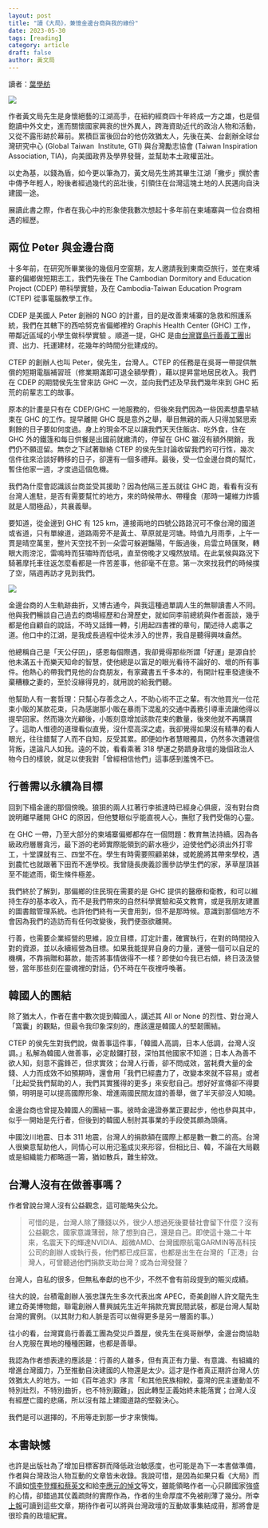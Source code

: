 ```yaml
---
layout: post
title: "讀《大局》，兼憶金邊台商與我的緣份"
date: 2023-05-30
tags: [reading]
category: article
draft: false
author: 黃文局
---
```


讀者：[葉學舫](https://www.facebook.com/sharefun010407)

![](https://i.imgur.com/1Ah0Q43.jpg)

作者黃文局先生是身懷絕藝的江湖高手，在紐約經商四十年終成一方之雄，也是個飽讀中外文史，進而關懷國家興衰的世外異人，跨海資助近代的政治人物和活動，又從不露形跡於幕前。累積巨富後回台的他仿效猶太人，先後在美、台創辦全球台灣研究中心 (Global Taiwan  Institute, GTI) 與台灣勵志協會 (Taiwan Inspiration Association, TIA)，向美國政界及學界發聲，並幫助本土政權茁壯。

以史為基，以錢為盾，如今更以筆為刀，黃文局先生將其畢生江湖「撇步」撰於書中傳予年輕人，盼後者經過幾代的茁壯後，引領住在台灣這塊土地的人民邁向自決建國一途。

展讀此書之際，作者在我心中的形象使我數次想起十多年前在柬埔寨與一位台商相遇的經歷。

<!--more-->

## 兩位 Peter 與金邊台商

十多年前，在研究所畢業後的幾個月空窗期，友人邀請我到東南亞旅行，並在柬埔寨的偏鄉做短期志工，我們先後在 The Cambodian Dormitory and Education Project (CDEP) 帶科學實驗，及在 Cambodia-Taiwan Education Program (CTEP) 從事電腦教學工作。

CDEP 是美國人 Peter 創辦的 NGO 的計畫，目的是改善柬埔寨的急救和照護系統，我們在其轄下的西哈努克省偏鄉裡的 Graphis Health Center (GHC) 工作，帶鄰近區域的小學生做科學實驗 。順道一提，GHC 是由[台灣寶島行善義工團](https://www.facebook.com/formosacharity2001/?locale=zh_TW)出資、出力、托運建材，花幾年的時間分批建成的。

CTEP 的創辦人也叫 Peter，侯先生，台灣人。CTEP 的任務是在吳哥一帶提供無償的短期電腦補習班（修業期滿即可退全額學費），藉以提昇當地居民收入。我們在 CDEP 的期間侯先生曾來訪 GHC 一次，並向我們述及早我們幾年來到 GHC 拓荒的前輩志工的故事。

原本的計畫是只有在 CDEP/GHC 一地服務的，但後來我們因為一些因素想盡早結束在 GHC 的工作。提早離開 GHC 既是意外之舉，舉目無親的兩人只得加緊思索剩餘的日子要如何度過。身上的現金不足以讓我們天天住飯店、吃外食，住在 GHC 外的鐵篷和每日供餐是出國前就繳清的，停留在 GHC 雖沒有額外開銷，我們仍不願逗留。無奈之下試著聯絡 CTEP 的侯先生討論收留我們的可行性，幾次信件往來洽談好轉移的日子，卻還有一個多禮拜。最後，受一位金邊台商的幫忙，暫住他家一週，才度過這個危機。

我們為什麼會認識該台商並受其援助？因為他隔三差五就往 GHC 跑，看看有沒有台灣人進駐，是否有需要幫忙的地方，來的時候帶水、帶糧食（那時一罐維力炸醬就是人間極品），共襄義舉。

要知道，從金邊到 GHC 有 125 km，連接兩地的四號公路路況可不像台灣的國道或省道，只有單線道，道路兩旁不是黃土、草原就是河塘。時值九月雨季，上午一貫是晴空萬里，整片天空找不到一朵雲可躲避豔陽，午飯過後，烏雲立時匯聚，轉眼大雨滂沱，雷鳴時而狂嘯時而低吼，直至傍晚才又嘎然放晴。在此氣候與路況下騎著摩托車往返怎麼看都是一件苦差事，他卻毫不在意。第一次來找我們的時候撲了空，隔週再訪才見到我們。

![](https://i.imgur.com/ekWnNxk.png)

金邊台商的人生軌跡曲折，又博古通今，與我這種過單調人生的無聊讀書人不同。他與我們暢談自己過去的商場經歷和台灣歷史，就如同李前總統與作者面談，幾乎都是他自顧自的說話，不時又話鋒一轉，引用起四書裡的章句，闡述待人處事之道。他口中的江湖，是我成長過程中從未涉入的世界，我自是聽得興味盎然。

他總稱自己是「天公仔囝」，感恩每個際遇，我卻覺得那些所謂「好運」是源自於他未滿五十而樂天知命的智慧，使他總是以富足的眼光看待不論好的、壞的所有事件。他熱心的帶我們見他的台商朋友，有家藏書五千多本的，有開計程車發達後不棄糟糠之妻的，至於沒緣得見的，就用說的給我們聽。

他幫助人有一套哲理：只幫心存善念之人，不助心術不正之輩。有次他買光一位花束小販的某款花束，只為感謝那小販在暴雨下混亂的交通中義務引導車流讓他得以提早回家。然而幾次光顧後，小販刻意增加該款花束的數量，後來他就不再購買了。這助人惟德的道理看似直覺，沒什麼高深之處，我卻覺得如果沒有精準的看人眼光，往往錯幫了人而不自知，反受其累。即便如作者慧眼獨具，仍然多次遭親信背叛，遑論凡人如我。遠的不說，看看乘著 318 學運之勢躋身政壇的幾個政治人物今日的樣貌，就足以使我對「曾經相信他們」這事感到羞愧不已。

## 行善需以永續為目標

回到下榻金邊的那個傍晚。狼狽的兩人扛著行李抵達時已經身心俱疲，沒有對台商說明離早離開 GHC 的原因，但他雙眼似乎能直視人心，撫慰了我們受傷的心靈。

在 GHC 一帶，乃至大部分的柬埔寨偏鄉都存在一個問題：教育無法持續。因為各級政府層層貪污，最下游的老師實際能領到的薪水極少，迫使他們必須出外打零工，十堂課就有三、四堂不在。學生有時需要照顧弟妹，或乾脆將其帶來學校，遇到農忙也就跟著下田而不進學校。我曾隨長庚義診團參訪學生們的家，茅草屋頂甚至不能遮雨，衛生條件極差。

我們終於了解到，那偏鄉的住民現在需要的是 GHC 提供的醫療和衛教，和可以維持生存的基本收入，而不是我們帶來的自然科學實驗和英文教育，或是我朋友建置的圖書館管理系統。也許他們終有一天會用到，但不是那時候。意識到那個地方不會因為我們的造訪而有任何改變後，我們便亟欲離開。

行善，也需要企業經營的思維，設立目標，訂定計畫，確實執行，在對的時間投入對的資源，並以永續經營為目標。如果我能提昇自身的力量，運營一個可以自足的機構，不靠捐贈和募款，能否將事情做得不一樣？即使如今我已右傾，終日汲汲營營，當年那些刻在靈魂裡的對話，仍不時在午夜裡呼喚著。

## 韓國人的團結

除了猶太人，作者在書中數次提到韓國人，講述其 All or None 的烈性、對台灣人「窩囊」的觀點，但最令我印象深刻的，應該還是韓國人的堅韌團結。

CTEP 的侯先生對我們說，做善事這件事，「韓國人高調，日本人低調，台灣人沒調。」私解為韓國人做善事，必定敲鑼打鼓，深怕其他國家不知道；日本人為善不欲人知，刻意不露鋒芒，但求實效；台灣人行善，卻不問成效，當耗費大量的金錢、人力而成效不如預期時，還會用「我們已經盡力了，改變本來就不容易」或者「比起受我們幫助的人，我們其實獲得的更多」來安慰自己。想好好宣傳卻不得要領，明明是可以提高國際形象、增進兩國民間友誼的善舉，做了半天卻沒人知曉。

金邊台商也曾提及韓國人的團結一事。彼時金邊證券業正要起步，他也參與其中，似乎一開始是先行者，但後到的韓國人制肘其事業的手段使其頗為頭痛。

中國汶川地震、日本 311 地震，台灣人的捐款額在國際上都是數一數二的高。台灣人很樂意幫助他人，同情心可以用氾濫成災來形容，但相比日、韓，不論在大局觀或是組織能力都略遜一籌，猶如散兵，難生綜效。

## 台灣人沒有在做善事嗎？

作者曾說台灣人沒有公益觀念，這可能略失公允。

> 可惜的是，台灣人除了賺錢以外，很少人想過死後要替社會留下什麼？沒有公益觀念，國家意識薄弱，除了想到自己，還是自己。即使這十幾二十年來，名震天下的輝達NVIDIA、超微AMD、台灣國際航電GARMIN等高科技公司的創辦人或執行長，他們都已成巨富，也都是出生在台灣的「正港」台灣人，可曾聽過他們捐款支助台灣？或為台灣發聲？

台灣人，自私的很多，但無私奉獻的也不少，不然不會有前段提到的賑災成績。

往大的說，台積電創辦人張忠謀先生多次代表出席 APEC，奇美創辦人許文龍先生建立奇美博物館，聯電創辦人曹興誠先生近年捐款充實民間武裝，都是台灣人幫助台灣的實例。（以其財力和人脈是否可以做得更多是另一層面的事。）

往小的看，台灣寶島行善義工團為受災戶蓋屋，侯先生在吳哥辦學，金邊台商協助台人克服在異地的種種困難，也都是善舉。

我認為作者想表達的應該是：行善的人雖多，但有真正有力量、有意識、有組織的增進台灣國力，乃至推動自決建國的人物還是太少。這才是作者真正期許台灣人仿效猶太人的地方。一如《百年追求》序言「和其他民族相較，臺灣的民主運動並不特別壯烈，不特別曲折，也不特別艱難」，因此轉型正義始終未能落實；台灣人沒有經歷亡國的悲痛，所以沒有踏上建國道路的堅毅決心。

我們是可以選擇的，不用等走到那一步才來懊悔。

## 本書缺憾

也許是出版社為了增加目標客群而降低政治敏感度，也可能是為下一本書做準備，作者與台灣政治人物互動的文章皆未收錄。我說可惜，是因為如果只看《大局》而不讀如[憶李登輝和蔡英文](https://www.upmedia.mg/news_info.php?Type=2&SerialNo=92957)和給[李應元的悼文](https://www.upmedia.mg/news_info.php?Type=2&SerialNo=130052)等文，雖能領略作者一心只願國家強盛的心情，卻錯過其仗義疏財的實際作為，作者的生命厚度不免被削薄了幾分。所幸[上報](https://www.upmedia.mg/search.php?currentPage=1&Type=1&sh_keyword=%E9%BB%83%E6%96%87%E5%B1%80)可讀到這些文章，期待作者可以將與台灣政壇的互動故事集結成冊，那將會是很珍貴的政壇紀實。
